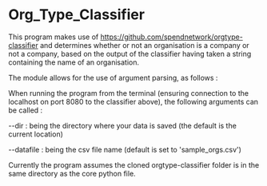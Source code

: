 # Org_Type_Classifier
This program makes use of https://github.com/spendnetwork/orgtype-classifier and determines whether or not an organisation is a company or not a company, based on the output of the classifier having taken a string containing the name of an organisation.

The module allows for the use of argument parsing, as follows :

When running the program from the terminal (ensuring connection to the localhost on port 8080 to the classifier above), the following arguments can be called :

--dir : being the directory where your data is saved (the default is the current location)

--datafile : being the csv file name (default is set to 'sample_orgs.csv')

Currently the program assumes the cloned orgtype-classifier folder is in the same directory as the core python file.

